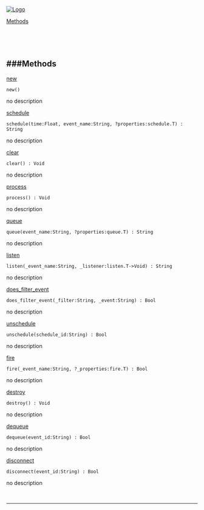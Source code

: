 
[![Logo](http://luxeengine.com/images/logo.png)](index.html)


[Methods](#Methods)   


&nbsp;   

&nbsp;   

<a class="lift" name="Methods" ></a>
###Methods   
---
<a class="lift" name="new" href="#new">new</a>



    new() 

<span class="small_desc_flat"> no description </span>   

<a class="lift" name="schedule" href="#schedule">schedule</a>



    schedule(time:Float, event_name:String, ?properties:schedule.T) : String

<span class="small_desc_flat"> no description </span>   

<a class="lift" name="clear" href="#clear">clear</a>



    clear() : Void

<span class="small_desc_flat"> no description </span>   

<a class="lift" name="process" href="#process">process</a>



    process() : Void

<span class="small_desc_flat"> no description </span>   

<a class="lift" name="queue" href="#queue">queue</a>



    queue(event_name:String, ?properties:queue.T) : String

<span class="small_desc_flat"> no description </span>   

<a class="lift" name="listen" href="#listen">listen</a>



    listen(_event_name:String, _listener:listen.T->Void) : String

<span class="small_desc_flat"> no description </span>   

<a class="lift" name="does_filter_event" href="#does_filter_event">does_filter_event</a>



    does_filter_event(_filter:String, _event:String) : Bool

<span class="small_desc_flat"> no description </span>   

<a class="lift" name="unschedule" href="#unschedule">unschedule</a>



    unschedule(schedule_id:String) : Bool

<span class="small_desc_flat"> no description </span>   

<a class="lift" name="fire" href="#fire">fire</a>



    fire(_event_name:String, ?_properties:fire.T) : Bool

<span class="small_desc_flat"> no description </span>   

<a class="lift" name="destroy" href="#destroy">destroy</a>



    destroy() : Void

<span class="small_desc_flat"> no description </span>   

<a class="lift" name="dequeue" href="#dequeue">dequeue</a>



    dequeue(event_id:String) : Bool

<span class="small_desc_flat"> no description </span>   

<a class="lift" name="disconnect" href="#disconnect">disconnect</a>



    disconnect(event_id:String) : Bool

<span class="small_desc_flat"> no description </span>   



&nbsp;
&nbsp;
&nbsp;

---  


&nbsp;   
&nbsp;   